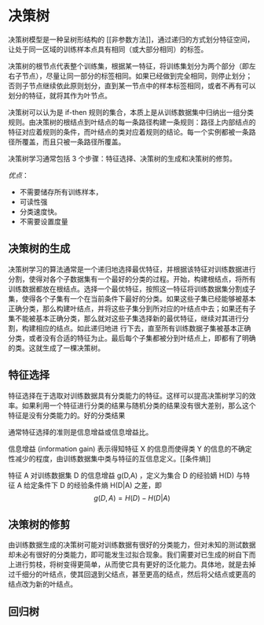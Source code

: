 # 决策树

决策树模型是一种呈树形结构的 [[非参数方法]]，通过递归的方式划分特征空间，让处于同一区域的训练样本点具有相同（或大部分相同）的标签。

决策树的根节点代表整个训练集，根据某一特征，将训练集划分为两个部分（即左右子节点），尽量让同一部分的标签相同。如果已经做到完全相同，则停止划分；否则子节点继续依此原则划分，直到某一节点中的样本标签相同，或者不再有可以划分的特征，就将其作为叶节点。

决策树可以认为是 if-then 规则的集合，本质上是从训练数据集中归纳出一组分类规则。由决策树的根结点到叶结点的每一条路径构建一条规则：路径上内部结点的特征对应着规则的条件，而叶结点的类对应着规则的结论。每一个实例都被一条路径所覆盖，而且只被一条路径所覆盖。

决策树学习通常包括 3 个步骤：特征选择、决策树的生成和决策树的修剪。

*优点*：
+ 不需要储存所有训练样本，
+ 可读性强
+ 分类速度快。
+ 不需要设置度量

## 决策树的生成

决策树学习的算法通常是一个递归地选择最优特征，并根据该特征对训练数据进行分割，使得对各个子数据集有一个最好的分类的过程。开始，构建根结点，将所有训练数据都放在根结点。选择一个最优特征，按照这一特征将训练数据集分割成子集，使得各个子集有一个在当前条件下最好的分类。如果这些子集已经能够被基本正确分类，那么构建叶结点，并将这些子集分到所对应的叶结点中去；如果还有子集不能被基本正确分类，那么就对这些子集选择新的最优特征，继续对其进行分割，构建相应的结点。如此递归地进
行下去，直至所有训练数据子集被基本正确分类，或者没有合适的特征为止。最后每个子集都被分到叶结点上，即都有了明确的类。这就生成了一棵决策树。




## 特征选择

特征选择在于选取对训练数据具有分类能力的特征。这样可以提高决策树学习的效率。如果利用一个特征进行分类的结果与随机分类的结果没有很大差别，那么这个特征是没有分类能力的。好的分类结果



通常特征选择的准则是信息增益或信息增益比。

信息增益 (information gain) 表示得知特征 X 的信息而使得类 Y 的信息的不确定性减少的程度，由训练数据集中类与特征的互信息定义。[[条件熵]]

特征 A 对训练数据集 D 的信息增益 g(D,A) ，定义为集合 D 的经验嫡 H(D) 与特征 A 给定条件下 D 的经验条件熵 H(D|A) 之差，即
$$ g(D,A)=H(D)-H(D|A) $$





## 决策树的修剪

由训练数据生成的决策树可能对训练数据有很好的分类能力，但对未知的测试数据却未必有很好的分类能力，即可能发生过拟合现象。我们需要对已生成的树自下而上进行剪枝，将树变得更简单，从而使它具有更好的泛化能力。具体地，就是去掉过千细分的叶结点，使其回退到父结点，甚至更高的结点，然后将父结点或更高的结点改为新的叶结点。


## 回归树

